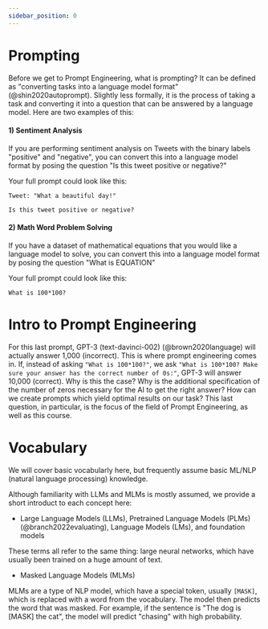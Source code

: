 ```yaml
---
sidebar_position: 0
---
```

# Prompting

Before we get to Prompt Engineering, what is prompting? It can be defined as 
"converting tasks into a language model format"(@shin2020autoprompt). Slightly less
formally, it is the process of taking a task and converting it into a question that
can be answered by a language model. Here are two examples of this:

#### 1) Sentiment Analysis

If you are performing sentiment analysis on Tweets with the binary labels "positive" and "negative",
you can convert this into a language model format by posing the question "Is this tweet positive or negative?"

Your full prompt could look like this:

```
Tweet: "What a beautiful day!"

Is this tweet positive or negative?
```

#### 2) Math Word Problem Solving

If you have a dataset of mathematical equations that you would like a language model to solve,
you can convert this into a language model format by posing the question "What is EQUATION"

Your full prompt could look like this:

```
What is 100*100?
```

# Intro to Prompt Engineering

For this last prompt, GPT-3 (text-davinci-002) (@brown2020language) will actually answer 1,000 (incorrect). This is where
prompt engineering comes in. If, instead of asking `"What is 100*100?"`, we ask 
`"What is 100*100? Make sure your answer has the correct number of 0s:"`, GPT-3 will
answer 10,000 (correct). Why is this the case? Why is the additional specification 
of the number of zeros necessary for the AI to get the right answer? How can we create
prompts which yield optimal results on our task? This last question, in particular,
is the focus of the field of Prompt Engineering, as well as this course.

# Vocabulary 

We will cover basic vocabularly here, but frequently assume basic ML/NLP (natural language processing) knowledge. 

Although familiarity with LLMs and MLMs is mostly assumed,
we provide a short introduct to each concept here:

- Large Language Models (LLMs), Pretrained Language Models (PLMs)(@branch2022evaluating), Language Models (LMs), and foundation models

These terms all refer to the same thing: large neural networks, which have usually been trained 
on a huge amount of text.

- Masked Language Models (MLMs)

MLMs are a type of NLP model, which have a special token, usually `[MASK]`, which is
replaced with a word from the vocabulary. The model then predicts the word that
was masked. For example, if the sentence is "The dog is [MASK] the cat", the model
will predict "chasing" with high probability.

